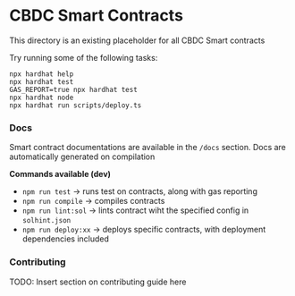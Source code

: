 # CBDC Smart Contracts

This directory is an existing placeholder for all CBDC Smart contracts

Try running some of the following tasks:

```shell
npx hardhat help
npx hardhat test
GAS_REPORT=true npx hardhat test
npx hardhat node
npx hardhat run scripts/deploy.ts
```

### Docs
Smart contract documentations are available in the `/docs` section. Docs are automatically generated on compilation

**Commands available (dev)**
- `npm run test` -> runs test on contracts, along with gas reporting
- `npm run compile` -> compiles contracts
- `npm run lint:sol` -> lints contract wiht the specified config in `solhint.json`
- `npm run deploy:xx` -> deploys specific contracts, with deployment dependencies included



### Contributing

TODO: Insert section on contributing guide here
